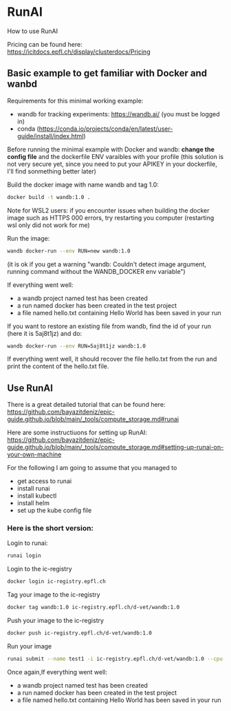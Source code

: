 # RunAI
How to use RunAI

Pricing can be found here: https://icitdocs.epfl.ch/display/clusterdocs/Pricing

## Basic example to get familiar with Docker and wanbd

Requirements for this minimal working example:
- wandb for tracking experiments: https://wandb.ai/ (you must be logged in)
- conda (https://conda.io/projects/conda/en/latest/user-guide/install/index.html)



Before running the minimal example with Docker and wandb: **change the config file** and the dockerfile ENV varaibles with your profile (this solution is not very secure yet, since you need to put your APIKEY in your dockerfile, I'll find sonmething better later)

Build the docker image with name wandb and tag 1.0:
```bash
docker build -t wandb:1.0 .
```

Note for WSL2 users: if you encounter issues when building the docker image such as HTTPS 000 errors, try restarting you computer (restarting wsl only did not work for me)

Run the image:
```bash
wandb docker-run --env RUN=new wandb:1.0
```
(it is ok if you get a warning "wandb: Couldn't detect image argument, running command without the WANDB_DOCKER env variable")

If everything went well:
- a wandb project named test has been created
- a run named docker has been created in the test project
- a file named hello.txt containing Hello World has been saved in your run  

If you want to restore an existing file from wandb, find the id of your run (here it is 5aj8t1jz) and do:
```bash
wandb docker-run --env RUN=5aj8t1jz wandb:1.0 
```

If everything went well, it should recover the file hello.txt from the run and print the content of the hello.txt file.


## Use RunAI

There is a great detailed tutorial that can be found here: https://github.com/bayazitdeniz/epic-guide.github.io/blob/main/_tools/compute_storage.md#runai

Here are some instructiuons for setting up RunAI: https://github.com/bayazitdeniz/epic-guide.github.io/blob/main/_tools/compute_storage.md#setting-up-runai-on-your-own-machine

For the following I am going to assume that you managed to 
- get access to runai
- install runai
- install kubectl
- install helm
- set up the kube config file

### Here is the short version:
Login to runai:

```bash
runai login
```
Login to the ic-registry

```bash
docker login ic-registry.epfl.ch
```

Tag your image to the ic-registry

```bash
docker tag wandb:1.0 ic-registry.epfl.ch/d-vet/wandb:1.0
```

Push your image to the ic-registry
```bash
docker push ic-registry.epfl.ch/d-vet/wandb:1.0
```

Run your image
```bash
runai submit --name test1 -i ic-registry.epfl.ch/d-vet/wandb:1.0 --cpu-limit 1 --gpu 0 -e RUN=new
```

Once again,If everything went well:
- a wandb project named test has been created
- a run named docker has been created in the test project
- a file named hello.txt containing Hello World has been saved in your run  